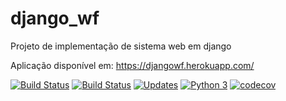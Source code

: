 # django_wf
Projeto de implementação de sistema web em django

Aplicação disponível em: https://djangowf.herokuapp.com/

[![Build Status](https://github.com/foschiera-org/django_wf/.github/workflows/Pypro_GA/badge.svg)](https://github.com/foschiera-org/django_wf)
[![Build Status](https://travis-ci.com/foschiera-org/django_wf.svg?branch=main)](https://travis-ci.com/foschiera-org/django_wf)
[![Updates](https://pyup.io/repos/github/foschiera-org/django_wf/shield.svg)](https://pyup.io/repos/github/foschiera-org/django_wf)
[![Python 3](https://pyup.io/repos/github/foschiera-org/django_wf/python-3-shield.svg)](https://pyup.io/repos/github/foschiera-org/django_wf)
[![codecov](https://codecov.io/gh/foschiera-org/django_wf/branch/main/graph/badge.svg)](https://codecov.io/gh/foschiera-org/django_wf)
